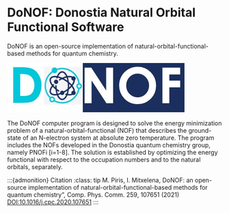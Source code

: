 # DoNOF: Donostia Natural Orbital Functional Software

DoNOF is an open-source implementation of natural-orbital-functional-based methods for quantum chemistry.

![DoNOF](./Logo-DoNOF.jpeg)

The DoNOF computer program is designed to solve the energy
minimization problem of a natural-orbital-functional (NOF)
that describes the ground-state of an N-electron
system at absolute zero temperature. The program includes the NOFs developed
in the Donostia quantum chemistry group, namely PNOFi [i=1-8]. The
solution is established by optimizing the energy functional with respect to the
occupation numbers and to the natural orbitals, separately.

:::{admonition} Citation
:class: tip
M. Piris, I. Mitxelena, DoNOF: an open-source implementation of natural-orbital-functional-based methods for quantum chemistry”, 
Comp. Phys. Comm. 259, 107651 (2021) [DOI:10.1016/j.cpc.2020.107651](https://doi.org/10.1016/j.cpc.2020.107651)
:::

